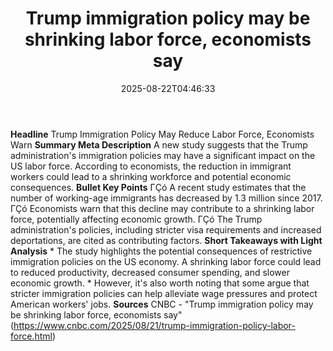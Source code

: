 ﻿---
title: "Trump immigration policy may be shrinking labor force, economists say"
date: "2025-08-22T04:46:33"
category: "Markets"
summary: ""
slug: "trump immigration policy may be shrinking labor force econom"
source_urls:
  - "https://www.cnbc.com/2025/08/21/trump-immigration-policy-labor-force.html"
seo:
  title: "Trump immigration policy may be shrinking labor force, economists say | Hash n Hedge"
  description: ""
  keywords: ["news", "markets", "brief"]
---
**Headline** Trump Immigration Policy May Reduce Labor Force, Economists Warn  **Summary Meta Description** A new study suggests that the Trump administration's immigration policies may have a significant impact on the US labor force. According to economists, the reduction in immigrant workers could lead to a shrinking workforce and potential economic consequences.  **Bullet Key Points**  ΓÇó A recent study estimates that the number of working-age immigrants has decreased by 1.3 million since 2017. ΓÇó Economists warn that this decline may contribute to a shrinking labor force, potentially affecting economic growth. ΓÇó The Trump administration's policies, including stricter visa requirements and increased deportations, are cited as contributing factors.  **Short Takeaways with Light Analysis**  * The study highlights the potential consequences of restrictive immigration policies on the US economy. A shrinking labor force could lead to reduced productivity, decreased consumer spending, and slower economic growth. * However, it's also worth noting that some argue that stricter immigration policies can help alleviate wage pressures and protect American workers' jobs.  **Sources** CNBC - "Trump immigration policy may be shrinking labor force, economists say" (https://www.cnbc.com/2025/08/21/trump-immigration-policy-labor-force.html) 
